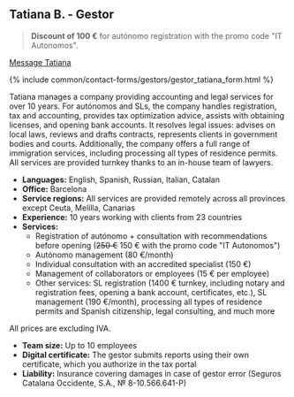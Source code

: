 <span id="tatiana-b" class="legacy-anchor"></span>
## Tatiana B. - Gestor

> **Discount of 100 €** for autónomo registration with the promo code "IT Autonomos".

<a href="#" class="btn-contact-specialist" onclick="contactGestorTatiana(); return false;">Message Tatiana</a>

{% include common/contact-forms/gestors/gestor_tatiana_form.html %}

Tatiana manages a company providing accounting and legal services for over 10 years. For autónomos and SLs, the company
handles registration, tax and accounting, provides tax optimization advice, assists with obtaining licenses, and opening
bank accounts. It resolves legal issues: advises on local laws, reviews and drafts contracts, represents clients in
government bodies and courts. Additionally, the company offers a full range of immigration services, including
processing all types of residence permits. All services are provided turnkey thanks to an in-house team of lawyers.

- **Languages:** English, Spanish, Russian, Italian, Catalan
- **Office:** Barcelona
- **Service regions:** All services are provided remotely across all provinces except Ceuta, Melilla, Canarias
- **Experience:** 10 years working with clients from 23 countries
- **Services:**
    - Registration of autónomo + consultation with recommendations before opening (<s>250 €</s> 150 € with the promo
      code "IT Autonomos")
    - Autónomo management (80 €/month)
    - Individual consultation with an accredited specialist (150 €)
    - Management of collaborators or employees (15 € per employee)
    - Other services: SL registration (1400 € turnkey, including notary and registration fees, opening a bank account,
      certificates, etc.), SL management (190 €/month), processing all types of residence permits and Spanish
      citizenship, legal consulting, and much more

All prices are excluding IVA.

- **Team size:** Up to 10 employees
- **Digital certificate:** The gestor submits reports using their own certificate, which you authorize in the tax portal
- **Liability:** Insurance covering damages in case of gestor error (Seguros Catalana Occidente, S.A., № 8-10.566.641-P)
